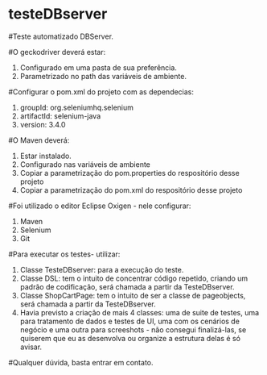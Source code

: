# testeDBserver

#Teste automatizado DBServer.

#O geckodriver deverá estar: 
1. Configurado em uma pasta de sua preferência.
2. Parametrizado no path das variáveis de ambiente.


#Configurar o pom.xml do projeto com as dependecias:
1. groupId: org.seleniumhq.selenium
2. artifactId: selenium-java
3. version: 3.4.0

#O Maven deverá:
1. Estar instalado.
2. Configurado nas variáveis de ambiente
3. Copiar a parametrização do pom.properties do respositório desse projeto
4. Copiar a parametrização do pom.xml do respositório desse projeto

#Foi utilizado o editor Eclipse Oxigen - nele configurar:
1. Maven
2. Selenium
3. Git

#Para executar os testes- utilizar:
1. Classe TesteDBserver: para a execução do teste.
2. Classe DSL: tem o intuito de concentrar código repetido, criando um padrão de codificação, será chamada a partir da TesteDBserver.
3. Classe ShopCartPage: tem o intuito de ser a classe de pageobjects, será chamada a partir da TesteDBserver.
4. Havia previsto a criação de mais 4 classes: uma de suite de testes, uma para tratamento de dados e testes de UI, uma com os cenários de negócio e uma outra para screeshots - não consegui finalizá-las, se quiserem que eu as desenvolva ou organize a estrutura delas é só avisar.

#Qualquer dúvida, basta entrar em contato.



